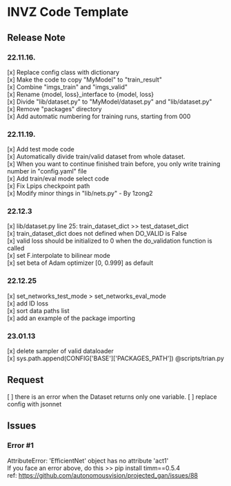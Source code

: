 # INVZ Code Template

## Release Note

### 22.11.16.
[x] Replace config class with dictionary  
[x] Make the code to copy "MyModel" to "train_result"  
[x] Combine "imgs_train" and "imgs_valid"  
[x] Rename {model, loss}_interface to {model, loss}  
[x] Divide "lib/dataset.py" to "MyModel/dataset.py" and "lib/dataset.py"  
[x] Remove "packages" directory  
[x] Add automatic numbering for training runs, starting from 000


### 22.11.19.
[x] Add test mode code  
[x] Automatically divide train/valid dataset from whole dataset.   
[x] When you want to continue finished train before, you only write training number in "config.yaml" file    
[x] Add train/eval mode select code  
[x] Fix Lpips checkpoint path  
[x] Modify minor things in "lib/nets.py" - By 1zong2

### 22.12.3

[x] lib/dataset.py line 25: train_dataset_dict >> test_dataset_dict  
[x] train_dataset_dict does not defined when DO_VALID is False  
[x] valid loss should be initialized to 0 when the do_validation function is called  
[x] set F.interpolate to bilinear mode  
[x] set beta of Adam optimizer [0, 0.999] as default  

### 22.12.25

[x] set_networks_test_mode > set_networks_eval_mode  
[x] add ID loss  
[x] sort data paths list  
[x] add an example of the package importing

### 23.01.13
[x] delete sampler of valid dataloader   
[x] sys.path.append(CONFIG['BASE']['PACKAGES_PATH']) @scripts/trian.py 

## Request  
[ ] there is an error when the Dataset returns only one variable. 
[ ] replace config with jsonnet

## Issues
### Error #1
AttributeError: 'EfficientNet' object has no attribute 'act1'   
If you face an error above, do this >> pip install timm==0.5.4     
ref: https://github.com/autonomousvision/projected_gan/issues/88    
